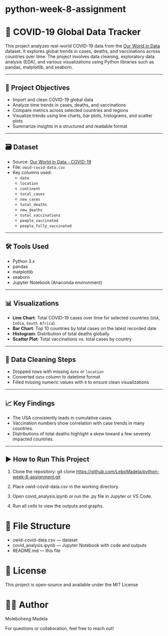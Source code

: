 # python-week-8-assignment
# 🦠 COVID-19 Global Data Tracker

This project analyzes real-world COVID-19 data from the [Our World in Data](https://www.kaggle.com/datasets/sandhyakrishnan02/latest-covid-19-dataset-worldwide) dataset. It explores global trends in cases, deaths, and vaccinations across countries over time. The project involves data cleaning, exploratory data analysis (EDA), and various visualizations using Python libraries such as pandas, matplotlib, and seaborn.

---

## 📌 Project Objectives

- Import and clean COVID-19 global data
- Analyze time trends in cases, deaths, and vaccinations
- Compare metrics across selected countries and regions
- Visualize trends using line charts, bar plots, histograms, and scatter plots
- Summarize insights in a structured and readable format

---

## 🗃️ Dataset

- Source: [Our World in Data - COVID-19](https://www.kaggle.com/datasets/sandhyakrishnan02/latest-covid-19-dataset-worldwide)
- File: `owid-covid-data.csv`
- Key columns used:
  - `date`
  - `location`
  - `continent`
  - `total_cases`
  - `new_cases`
  - `total_deaths`
  - `new_deaths`
  - `total_vaccinations`
  - `people_vaccinated`
  - `people_fully_vaccinated`

---

## 🛠️ Tools Used

- Python 3.x
- pandas
- matplotlib
- seaborn
- Jupyter Notebook (Anaconda environment)

---

## 📊 Visualizations

- **Line Chart**: Total COVID-19 cases over time for selected countries (`USA`, `India`, `South Africa`)
- **Bar Chart**: Top 10 countries by total cases on the latest recorded date
- **Histogram**: Distribution of total deaths globally
- **Scatter Plot**: Total vaccinations vs. total cases by country

---

## 🧹 Data Cleaning Steps

- Dropped rows with missing `date` or `location`
- Converted `date` column to datetime format
- Filled missing numeric values with `0` to ensure clean visualizations

---

## 📈 Key Findings

- The USA consistently leads in cumulative cases.
- Vaccination numbers show correlation with case trends in many countries.
- Distributions of total deaths highlight a skew toward a few severely impacted countries.

---

## ▶️ How to Run This Project

1. Clone the repository:
   git clone https://github.com/LeboMadela/python-week-8-assignment.git

2. Place owid-covid-data.csv in the working directory.

3. Open covid_analysis.ipynb or run the .py file in Jupyter or VS Code.

4. Run all cells to view the outputs and graphs.

# 📄 File Structure
- owid-covid-data.csv — dataset
- covid_analysis.ipynb — Jupyter Notebook with code and outputs
- README.md — this file

# 📜 License
This project is open-source and available under the MIT License

# 🙋‍♀️ Author
Moleboheng Madela

For questions or collaboration, feel free to reach out!
   

